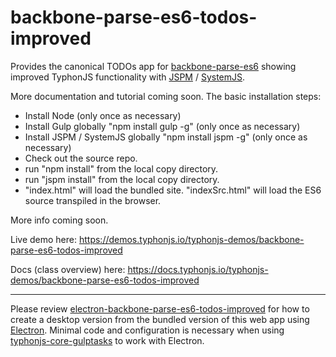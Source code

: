 # backbone-parse-es6-todos-improved
Provides the canonical TODOs app for [backbone-parse-es6](https://github.com/typhonjs-backbone-parse/backbone-parse-es6) showing improved TyphonJS functionality with [JSPM](http://jspm.io/) / [SystemJS](https://github.com/systemjs/systemjs).

More documentation and tutorial coming soon. The basic installation steps:
- Install Node (only once as necessary)
- Install Gulp globally "npm install gulp -g" (only once as necessary)
- Install JSPM / SystemJS globally "npm install jspm -g" (only once as necessary)
- Check out the source repo.
- run "npm install" from the local copy directory.
- run "jspm install" from the local copy directory.
- "index.html" will load the bundled site. "indexSrc.html" will load the ES6 source transpiled in the browser.

More info coming soon. 

Live demo here: https://demos.typhonjs.io/typhonjs-demos/backbone-parse-es6-todos-improved

Docs (class overview) here: https://docs.typhonjs.io/typhonjs-demos/backbone-parse-es6-todos-improved

------

Please review [electron-backbone-parse-es6-todos-improved](https://github.com/typhonjs-demos-deploy-electron/electron-backbone-parse-es6-todos-improved) for how to create a desktop version from the bundled version of this web app using [Electron](http://electron.atom.io/). Minimal code and configuration is necessary when using [typhonjs-core-gulptasks](https://github.com/typhonjs-node-gulp/typhonjs-core-gulptasks) to work with Electron.
